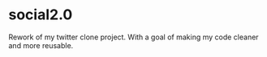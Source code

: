 # social2.0
 Rework of my twitter clone project. With a goal of making my code cleaner and more reusable.
